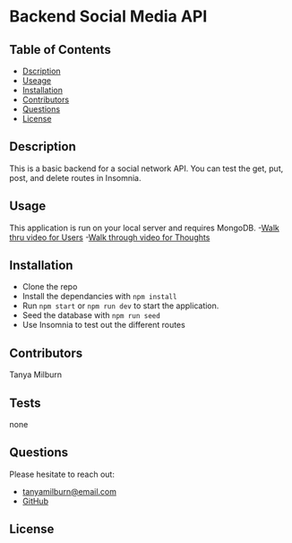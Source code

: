 # Backend Social Media API
  

  ## Table of Contents
  - [Dscription](#Description)
  - [Useage](#Usage)
  - [Installation](#Installation)
  - [Contributors](#Contributors)
  - [Questions](#Questions)
  - [License](#License)

  ## Description
This is a basic backend for a social network API. You can test the get, put, post, and delete routes in Insomnia.

  ## Usage
This application is run on your local server and requires MongoDB. 
-[Walk thru video for Users](https://drive.google.com/file/d/1xFA2_Ljs1Isc6Llno5BuHFMqYv-6GmgB/view?usp=sharing)
-[Walk through video for Thoughts](https://drive.google.com/file/d/176nGaA-R8585gZ4JmB4Bd7R-gOQs35Yb/view?usp=sharing)


  ## Installation
  - Clone the repo
  - Install the dependancies with `npm install`
  - Run `npm start` or `npm run dev` to start the application.
  - Seed the database with `npm run seed`
  - Use Insomnia to test out the different routes

  ## Contributors
 Tanya Milburn

  ## Tests
  none

  ## Questions
  Please hesitate to reach out:
  - tanyamilburn@email.com 
  - [GitHub](https://github.com/tanyamilburn)

  ## License
    
